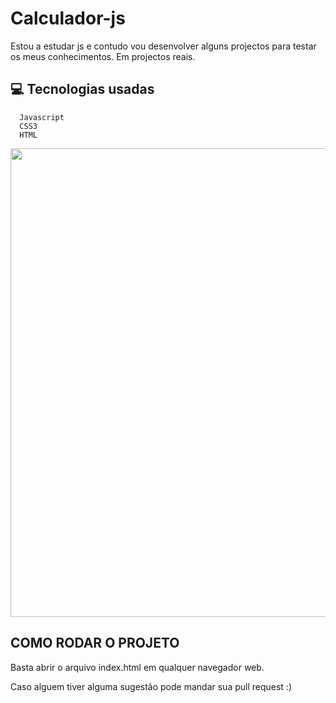 # Calculador-js
Estou a estudar js e contudo vou desenvolver alguns projectos para testar os meus conhecimentos. 
Em projectos reais.

## 💻 Tecnologias usadas<br>
      Javascript
      CSS3
      HTML

<div align="center" >
  <img src="https://user-images.githubusercontent.com/52800635/164515255-d6e87944-3dd4-4b55-bc4b-267b894f3871.PNG" width="750"/>
</div>


##  COMO RODAR O PROJETO
Basta abrir o arquivo index.html em qualquer navegador web.

Caso alguem tiver alguma sugestão pode mandar sua pull request :)
